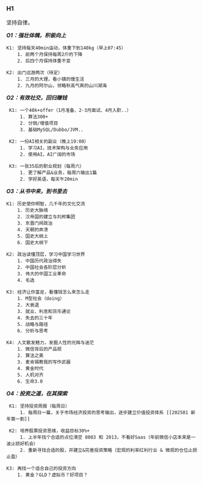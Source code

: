 
### H1

坚持自律。

***O1：强壮体魄，积极向上***  

	K1: 坚持每天40min运动，体重下到140kg（早上07:45）
		1. 前两个月保持每周2斤的下降
		2. 后四个月保持体重不变
	
	K2: 出门远游两次（待定）
		1. 三月的大理，看小镇的慢生活
		2. 九月的阿尔山，领略秋高气爽的山川湖海


***O2：有效社交，回归赚钱***  

	 K1: 一个40k+offer（1月准备、2-3月面试、4月入职..）
		 1. 算法300+
		 2. 分销/增值项目
		 3. 基础MySQL/Dubbo/JVM..
	 
	 K2: 一份AI相关的副业（晚上19:00）
		 1. 学习AI，技术架构与业务应用
		 2. 使用AI，AI广阔的市场
	 
	 K3: 一张35后的职业规划（每周六）
		 1. 更了解产品&业务，每周六输出1篇
		 2. 学好英语，每天午20min


***O3：从书中来，到书里去***

	K1: 历史使你明智，几千年的文化交流
		1. 历史大脉络
		2. 汉帝国的建立与刘邦集团
		3. 东晋门阀政治
		4. 天朝的奔溃
		5. 国史大纲上
		6. 国史大纲下
	
	K2: 政治读懂顶层，学习中国学习世界
		1. 中国历代政治得失
		2. 中国社会各阶层分析
		3. 伟大的中国工业革命
		4. 毛选
	
    K3: 经济让你富足，看懂钱怎么来怎么走
	    1. M型社会（doing）
	    2. 大衰退
	    3. 就业、利息和货币通论
	    4. 失去的三十年
	    5. 战略与路径
	    6. 分析与思考
    
    K4: 人文散发魅力，发掘人性的光辉与迷茫
	    1. 微信背后的产品观
	    2. 算法之美
	    3. 麦肯锡教我的写作武器
	    4. 黄金时代
	    5. 人机对齐
	    6. 生命3.0


***O4：投资之道，在其探索***

	 K1: 坚持投资周报（每周日）
		 1. 每周日一篇，关于市场经济投资的思考输出，逐步建立价值投资体系 [[202501 新年第一割]]
	 
	 K2: 培养股票投资思维，收益目标30%+
		 1. 上半年找个合适的点位清空 8083 和 2013，不看好Saas（年前微信小店本来是一波止损好机会）
		 2. 重新寻找合适的股，并建立&完善投资策略（宏观的利率红利行业 & 微观的仓位止损止盈）
		
	K3: 再找一个适合自己的投资方向
		1. 黄金？GLD？虚拟币？好项目？

